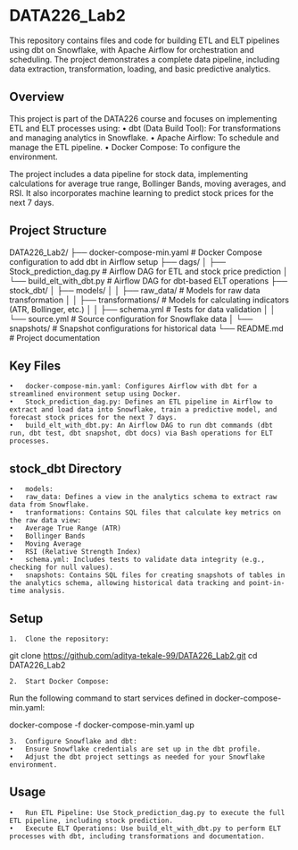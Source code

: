 # DATA226_Lab2

This repository contains files and code for building ETL and ELT pipelines using dbt on Snowflake, with Apache Airflow for orchestration and scheduling. The project demonstrates a complete data pipeline, including data extraction, transformation, loading, and basic predictive analytics.


## Overview

This project is part of the DATA226 course and focuses on implementing ETL and ELT processes using:
	•	dbt (Data Build Tool): For transformations and managing analytics in Snowflake.
	•	Apache Airflow: To schedule and manage the ETL pipeline.
	•	Docker Compose: To configure the environment.

The project includes a data pipeline for stock data, implementing calculations for average true range, Bollinger Bands, moving averages, and RSI. It also incorporates machine learning to predict stock prices for the next 7 days.

## Project Structure

DATA226_Lab2/
├── docker-compose-min.yaml     # Docker Compose configuration to add dbt in Airflow setup
├── dags/
│   ├── Stock_prediction_dag.py  # Airflow DAG for ETL and stock price prediction
│   └── build_elt_with_dbt.py    # Airflow DAG for dbt-based ELT operations
├── stock_dbt/
│   ├── models/
│   │   ├── raw_data/            # Models for raw data transformation
│   │   ├── transformations/     # Models for calculating indicators (ATR, Bollinger, etc.)
│   │   ├── schema.yml           # Tests for data validation
│   │   └── source.yml           # Source configuration for Snowflake data
│   └── snapshots/               # Snapshot configurations for historical data
└── README.md                    # Project documentation

## Key Files

	•	docker-compose-min.yaml: Configures Airflow with dbt for a streamlined environment setup using Docker.
	•	Stock_prediction_dag.py: Defines an ETL pipeline in Airflow to extract and load data into Snowflake, train a predictive model, and forecast stock prices for the next 7 days.
	•	build_elt_with_dbt.py: An Airflow DAG to run dbt commands (dbt run, dbt test, dbt snapshot, dbt docs) via Bash operations for ELT processes.

## stock_dbt Directory

	•	models:
	•	raw_data: Defines a view in the analytics schema to extract raw data from Snowflake.
	•	tranformations: Contains SQL files that calculate key metrics on the raw data view:
	•	Average True Range (ATR)
	•	Bollinger Bands
	•	Moving Average
	•	RSI (Relative Strength Index)
	•	schema.yml: Includes tests to validate data integrity (e.g., checking for null values).
	•	snapshots: Contains SQL files for creating snapshots of tables in the analytics schema, allowing historical data tracking and point-in-time analysis.

## Setup

	1.	Clone the repository:

git clone https://github.com/aditya-tekale-99/DATA226_Lab2.git
cd DATA226_Lab2


	2.	Start Docker Compose:
Run the following command to start services defined in docker-compose-min.yaml:

docker-compose -f docker-compose-min.yaml up


	3.	Configure Snowflake and dbt:
	•	Ensure Snowflake credentials are set up in the dbt profile.
	•	Adjust the dbt project settings as needed for your Snowflake environment.

## Usage

	•	Run ETL Pipeline: Use Stock_prediction_dag.py to execute the full ETL pipeline, including stock prediction.
	•	Execute ELT Operations: Use build_elt_with_dbt.py to perform ELT processes with dbt, including transformations and documentation.
